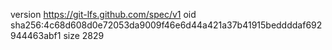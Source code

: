 version https://git-lfs.github.com/spec/v1
oid sha256:4c68d608d0e72053da9009f46e6d44a421a37b41915beddddaf692944463abf1
size 2829
